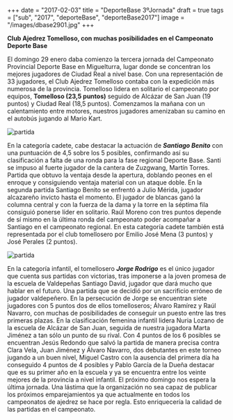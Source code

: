 +++
date = "2017-02-03"
title = "DeporteBase 3ºJornada"
draft = true
tags = ["sub", "2017", "deporteBase", "deporteBase2017"]
image = "/images/dbase2901.jpg"
+++

**Club Ajedrez Tomelloso, con muchas posibilidades en el Campeonato Deporte Base**

El domingo 29 enero daba comienzo la tercera jornada del Campeonato Provincial Deporte Base en Miguelturra, lugar donde se concentran los mejores jugadores de Ciudad Real a nivel base.
Con una representación de 33 jugadores, el Club Ajedrez Tomelloso contaba con la expedición más numerosa de la provincia.
Tomelloso lidera en solitario el campeonato por equipos, **Tomelloso (23,5 puntos)** seguido de Alcázar de San Juan (19 puntos) y Ciudad Real (18,5 puntos).
Comenzamos la mañana con un calentamiento entre motores, nuestros jugadores amenizaban su camino en el autobús jugando al Mario Kart. 

![partida](/images/cadete2901.jpg)

En la categoría cadete, cabe destacar la actuación de ***Santiago Benito*** con una puntuación de 4,5 sobre los 5 posibles,  confirmando así su clasificación a falta de una ronda para la fase regional Deporte Base. Santi se impuso al fuerte jugador de la cantera de Zuzgwang, Martín Torres. Partida que obtuvo la ventaja desde la apertura, doblando peones en el enroque y consiguiendo ventaja material con un ataque doble. En la segunda partida Santiago Benito se enfrentó a Julio Mérida, jugador alcazareño invicto hasta el momento. El jugador de blancas ganó la columna central y con la fuerza de la dama y la torre en la séptima fila consiguió ponerse líder en solitario. Raúl Moreno con tres puntos depende de sí mismo en la última ronda del campeonato poder acompañar a Santiago en el campeonato regional. En esta categoría cadete también está representada por el club tomellosero por Emilio José Mena (3 puntos) y José Perales (2 puntos).

![partida](/images/infantil2901.jpg)

En la categoría infantil, el tomellosero ***Jorge Rodrigo*** es el único jugador que cuenta sus partidas con victorias, tras imponerse a la joven promesa de la escuela de Valdepeñas Santiago David, jugador que dará mucho que hablar en el futuro. Una partida que se decidió por un sacrificio erróneo de jugador valdepeñero. En la persecución de Jorge se encuentran siete jugadores con 5 puntos dos de ellos tomelloseros; Álvaro Ramírez y Raúl Navarro, con muchas de posibilidades de conseguir un puesto entre las tres primeras plazas. En la clasificación femenina infantil lidera Nuria Lozano de la escuela de Alcázar de San Juan, seguida de nuestra jugadora Marta Jiménez a tan sólo un punto de su rival.
Con 4 puntos de los 6 posibles se encuentran Jesús Redondo que salvó la partida de manera precisa contra Clara Vela, Juan Jiménez y Álvaro Navarro, dos debutantes en este torneo jugando a un buen nivel, Miguel Castro con la ausencia del primera día ha conseguido 4 puntos de 4 posibles y Pablo García de la Dueña destacar que es su primer año en la escuela y ya se encuentra entre los veinte mejores de la provincia a nivel infantil. 
El próximo domingo nos espera la última jornada. Una lástima que la organización no sea capaz de publicar los próximos emparejamientos ya que actualmente en todos los campeonatos de ajedrez se hace por regla. Esto enriquecería la calidad de las partidas en el campeonato.
